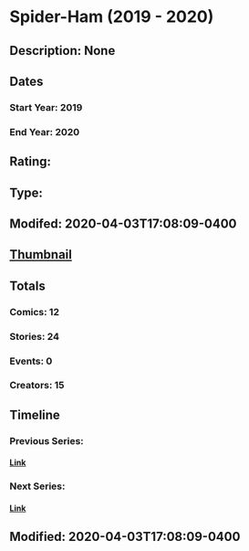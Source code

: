 # Spider-Ham (2019 - 2020)
## Description: None
## Dates
### Start Year: 2019
### End Year: 2020
## Rating: 
## Type: 
## Modifed: 2020-04-03T17:08:09-0400
## [Thumbnail](http://i.annihil.us/u/prod/marvel/i/mg/3/a0/5df9255813d32.jpg)
## Totals
### Comics: 12
### Stories: 24
### Events: 0
### Creators: 15
## Timeline
### Previous Series: 
#### [Link]()
### Next Series: 
#### [Link]()
## Modified: 2020-04-03T17:08:09-0400